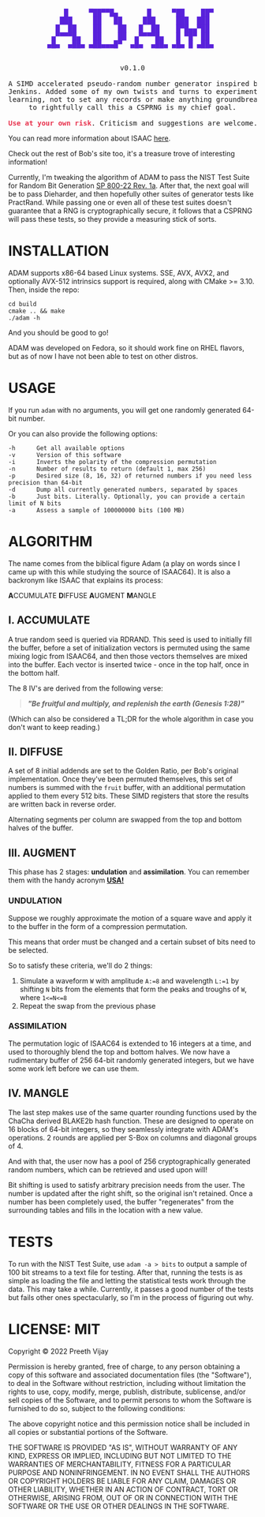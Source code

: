 <pre style="text-align:center;">
<span style="color:#5821db;">
    █     ▀██▀▀█▄       █     ▀██    ██▀ 
   ███     ██   ██     ███     ███  ███  
  █  ██    ██    ██   █  ██    █▀█▄▄▀██  
 ▄▀▀▀▀█▄   ██    ██  ▄▀▀▀▀█▄   █ ▀█▀ ██  
▄█▄  ▄██▄ ▄██▄▄▄█▀  ▄█▄  ▄██▄ ▄█▄ █ ▄██▄ 
</span>

v0.1.0

A SIMD accelerated pseudo-random number generator inspired by the code of ISAAC, by Bob
Jenkins. Added some of my own twists and turns to experiment. I did this just for fun and 
learning, not to set any records or make anything groundbreaking. That being said, being able 
to rightfully call this a CSPRNG is my chief goal.

<b style="color:#e8334e;">Use at your own risk</b>. Criticism and suggestions are welcome.
</pre>                                   

You can read more information about ISAAC [here](http://burtleburtle.net/bob/rand/isaacafa.html).

Check out the rest of Bob's site too, it's a treasure trove of interesting information!

Currently, I'm tweaking the algorithm of ADAM to pass the NIST Test Suite for Random Bit Generation [SP 800-22 Rev. 1a](https://csrc.nist.gov/publications/detail/sp/800-22/rev-1a/final). After that, the 
next goal will be to pass Dieharder, and then hopefully other suites of generator tests like PractRand. While passing one or even all of these test suites doesn't guarantee that a RNG is cryptographically secure, it follows that a CSPRNG will pass these tests, so they provide a measuring stick of sorts.


# INSTALLATION

ADAM supports x86-64 based Linux systems. SSE, AVX, AVX2, and optionally AVX-512
intrinsics support is required, along with CMake >= 3.10. Then, inside the repo:

```
cd build
cmake .. && make
./adam -h
```

And you should be good to go! 

ADAM was developed on Fedora, so it should work fine on RHEL flavors,
but as of now I have not been able to test on other distros.

# USAGE
If you run `adam` with no arguments, you will get one randomly generated 64-bit number.

Or you can also provide the following options:

    -h      Get all available options
    -v      Version of this software
    -i      Inverts the polarity of the compression permutation
    -n      Number of results to return (default 1, max 256)
    -p      Desired size (8, 16, 32) of returned numbers if you need less precision than 64-bit
    -d      Dump all currently generated numbers, separated by spaces
    -b      Just bits. Literally. Optionally, you can provide a certain limit of N bits
    -a      Assess a sample of 100000000 bits (100 MB)


# ALGORITHM

The name comes from the biblical figure Adam (a play on words since I 
came up with this while studying the source of ISAAC64). It is also a 
backronym like ISAAC that explains its process: 

**A**CCUMULATE 
**D**IFFUSE 
**A**UGMENT 
**M**ANGLE

## I. ACCUMULATE

A true random seed is queried via RDRAND. This seed is used to initially
fill the buffer, before a set of initialization vectors is permuted using
the same mixing logic from ISAAC64, and then those vectors themselves are
mixed into the buffer. Each vector is inserted twice - once in the top half,
once in the bottom half.

The 8 IV's are derived from the following verse:

> ***"Be fruitful and multiply, and replenish the earth (Genesis 1:28)"***

(Which can also be considered a TL;DR for the whole algorithm in case you
don't want to keep reading.)

## II. DIFFUSE

A set of 8 initial addends are set to the Golden Ratio, per Bob's original 
implementation. Once they've been permuted themselves, this set of numbers is 
summed with the `fruit` buffer, with an additional permutation applied to them 
every 512 bits. These SIMD registers that store the results are written back in
reverse order.

Alternating segments per column are swapped from the top and bottom halves of the
buffer.

## III. AUGMENT

This phase has 2 stages: **undulation** and **assimilation**. You can remember
them with the handy acronym [**USA!**](https://media.tenor.com/gH-6XZCn-5EAAAAC/homer-simpson-usa-homer.gif)

### UNDULATION

Suppose we roughly approximate the motion of a square wave and apply it to the buffer 
in the form of a compression permutation.

This means that order must be changed and a certain subset of bits need to be selected. 

So to satisfy these criteria, we'll do 2 things:

1.  Simulate a waveform `W` with amplitude `A:=8` and wavelength `L:=1` by shifting `N`
    bits from the elements that form the peaks and troughs of `W`, where `1<=N<=8`
2.  Repeat the swap from the previous phase

### ASSIMILATION

The permutation logic of ISAAC64 is extended to 16 integers at a time, and used to
thoroughly blend the top and bottom halves. We now have a rudimentary buffer of 256
64-bit randomly generated integers, but we have some work left before we can use them.

## IV. MANGLE

The last step makes use of the same quarter rounding functions used by the ChaCha
derived BLAKE2b hash function. These are designed to operate on 16 blocks of 
64-bit integers, so they seamlessly integrate with ADAM's operations. 2 rounds are 
applied per S-Box on columns and diagonal groups of 4. 

And with that, the user now has a pool of 256 cryptographically generated random 
numbers, which can be retrieved and used upon will! 

Bit shifting is used to satisfy arbitrary precision needs from the user. The number
is updated after the right shift, so the original isn't retained. Once a number has
been completely used, the buffer "regenerates" from the surrounding tables and fills
in the location with a new value.

# TESTS

To run with the NIST Test Suite, use `adam -a > bits` to output a sample of 100 bit
streams to a text file for testing. After that, running the tests is as simple as
loading the file and letting the statistical tests work through the data. This may
take a while. Currently, it passes a good number of the tests but fails other ones
spectacularly, so I'm in the process of figuring out why.   

# LICENSE: MIT

Copyright © 2022 Preeth Vijay

Permission is hereby granted, free of charge, to any person obtaining a copy of this 
software and associated documentation files (the "Software"), to deal in the Software 
without restriction, including without limitation the rights to use, copy, modify, 
merge, publish, distribute, sublicense, and/or sell copies of the Software, and to 
permit persons to whom the Software is furnished to do so, subject to the following 
conditions:

The above copyright notice and this permission notice shall be included in all copies 
or substantial portions of the Software.

THE SOFTWARE IS PROVIDED "AS IS", WITHOUT WARRANTY OF ANY KIND, EXPRESS OR IMPLIED, 
INCLUDING BUT NOT LIMITED TO THE WARRANTIES OF MERCHANTABILITY, FITNESS FOR A PARTICULAR 
PURPOSE AND NONINFRINGEMENT. IN NO EVENT SHALL THE AUTHORS OR COPYRIGHT HOLDERS BE 
LIABLE FOR ANY CLAIM, DAMAGES OR OTHER LIABILITY, WHETHER IN AN ACTION OF CONTRACT, TORT 
OR OTHERWISE, ARISING FROM, OUT OF OR IN CONNECTION WITH THE SOFTWARE OR THE USE OR OTHER 
DEALINGS IN THE SOFTWARE.
